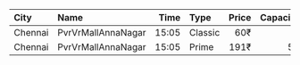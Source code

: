 | City    | Name               |  Time | Type    | Price | Capacity | Booked |
| :------ | :----------------- | ----: | :------ | ----: | -------: | -----: |
| Chennai | PvrVrMallAnnaNagar | 15:05 | Classic |   60₹ |        8 |      8 |
| Chennai | PvrVrMallAnnaNagar | 15:05 | Prime   |  191₹ |       55 |     12 |